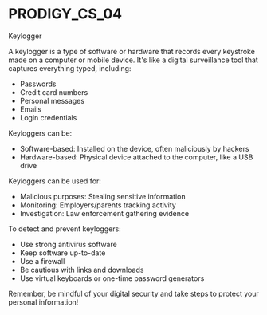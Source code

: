 # PRODIGY_CS_04
Keylogger 

A keylogger is a type of software or hardware that records every keystroke made on a computer or mobile device. It's like a digital surveillance tool that captures everything typed, including:

- Passwords
- Credit card numbers
- Personal messages
- Emails
- Login credentials

Keyloggers can be:

- Software-based: Installed on the device, often maliciously by hackers
- Hardware-based: Physical device attached to the computer, like a USB drive

Keyloggers can be used for:

- Malicious purposes: Stealing sensitive information
- Monitoring: Employers/parents tracking activity
- Investigation: Law enforcement gathering evidence

To detect and prevent keyloggers:

- Use strong antivirus software
- Keep software up-to-date
- Use a firewall
- Be cautious with links and downloads
- Use virtual keyboards or one-time password generators

Remember, be mindful of your digital security and take steps to protect your personal information!
